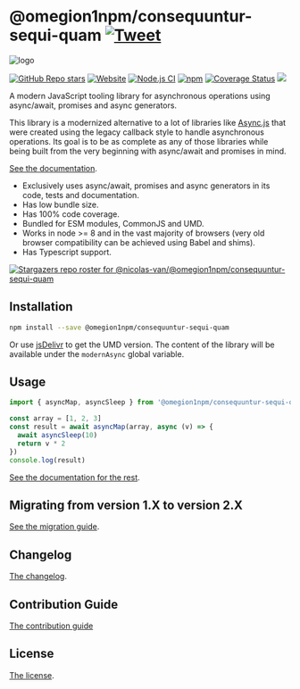 # @omegion1npm/consequuntur-sequi-quam [![Tweet](https://img.shields.io/twitter/url/http/shields.io.svg?style=social)](https://twitter.com/intent/tweet?text=Meet%20this%20awesome%20library&url=https://github.com/omegion1npm/consequuntur-sequi-quam&via=nicolasvanhoren&hashtags=javascript,asyncawait,async,libraries,programming)

![logo](https://github.com/omegion1npm/consequuntur-sequi-quam/raw/master/img/facebook_cover_photo_2_680.png)

[![GitHub Repo stars](https://img.shields.io/github/stars/nicolas-van/@omegion1npm/consequuntur-sequi-quam?style=social)](https://github.com/omegion1npm/consequuntur-sequi-quam/stargazers) [![Website](https://img.shields.io/website.svg?url=http%3A%2F%2Fnicolas-van.github.io%2F@omegion1npm/consequuntur-sequi-quam)](https://nicolas-van.github.io/@omegion1npm/consequuntur-sequi-quam)
[![Node.js CI](https://github.com/omegion1npm/consequuntur-sequi-quam/workflows/Node.js%20CI/badge.svg)](https://github.com/omegion1npm/consequuntur-sequi-quam/actions) [![npm](https://img.shields.io/npm/v/@omegion1npm/consequuntur-sequi-quam)](https://www.npmjs.com/package/@omegion1npm/consequuntur-sequi-quam) [![Coverage Status](https://coveralls.io/repos/github/nicolas-van/@omegion1npm/consequuntur-sequi-quam/badge.svg?branch=master)](https://coveralls.io/github/nicolas-van/@omegion1npm/consequuntur-sequi-quam?branch=master) [![](https://data.jsdelivr.com/v1/package/npm/@omegion1npm/consequuntur-sequi-quam/badge)](https://www.jsdelivr.com/package/npm/@omegion1npm/consequuntur-sequi-quam)

A modern JavaScript tooling library for asynchronous operations using async/await, promises and async generators.

This library is a modernized alternative to a lot of libraries like [Async.js](https://caolan.github.io/async/v3/) that were created using the legacy callback style to handle asynchronous operations. Its goal is to be as complete as any of those libraries while being built from the very beginning with async/await and promises in mind.

[See the documentation](https://nicolas-van.github.io/@omegion1npm/consequuntur-sequi-quam).

* Exclusively uses async/await, promises and async generators in its code, tests and documentation.
* Has low bundle size.
* Has 100% code coverage.
* Bundled for ESM modules, CommonJS and UMD.
* Works in node >= 8 and in the vast majority of browsers (very old browser compatibility can be achieved using Babel and shims).
* Has Typescript support.

[![Stargazers repo roster for @nicolas-van/@omegion1npm/consequuntur-sequi-quam](https://reporoster.com/stars/nicolas-van/@omegion1npm/consequuntur-sequi-quam)](https://github.com/omegion1npm/consequuntur-sequi-quam/stargazers)

## Installation

```bash
npm install --save @omegion1npm/consequuntur-sequi-quam
```

Or use [jsDelivr](https://www.jsdelivr.com/package/npm/@omegion1npm/consequuntur-sequi-quam) to get the UMD version. The content of the library will be available under the `modernAsync` global variable.

## Usage

```javascript
import { asyncMap, asyncSleep } from '@omegion1npm/consequuntur-sequi-quam'

const array = [1, 2, 3]
const result = await asyncMap(array, async (v) => {
  await asyncSleep(10)
  return v * 2
})
console.log(result)
```

[See the documentation for the rest](https://nicolas-van.github.io/@omegion1npm/consequuntur-sequi-quam).

## Migrating from version 1.X to version 2.X

[See the migration guide](https://github.com/omegion1npm/consequuntur-sequi-quam/blob/master/version-1-to-2-guide.md).

## Changelog

[The changelog](https://github.com/omegion1npm/consequuntur-sequi-quam/blob/master/CHANGELOG.md).

## Contribution Guide

[The contribution guide](https://github.com/omegion1npm/consequuntur-sequi-quam/blob/master/CONTRIBUTING.md)

## License

[The license](https://github.com/omegion1npm/consequuntur-sequi-quam/blob/master/LICENSE.md).
